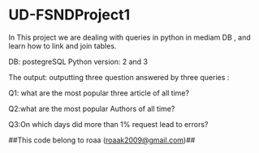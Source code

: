 # UD-FSNDProject1
In This project we are dealing with queries in python in mediam DB , and learn how to link and join tables.


DB: postegreSQL
Python version: 2 and 3


The output: outputting three question answered by three queries :

Q1: what are the most popular three article of all time?


Q2:what are the most popular Authors of all time?


Q3:On which days did more than 1% request lead to errors?



##This code belong to roaa (roaak2009@gmail.com)##









